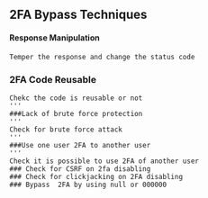 ## 2FA Bypass Techniques
#### Response Manipulation
```
Temper the response and change the status code
```
### 2FA Code Reusable
```
Chekc the code is reusable or not
'''
###Lack of brute force protection
'''
Check for brute force attack
'''
###Use one user 2FA to another user
'''
Check it is possible to use 2FA of another user
### Check for CSRF on 2fa disabling
### Check for clickjacking on 2FA disabling
### Bypass  2FA by using null or 000000
